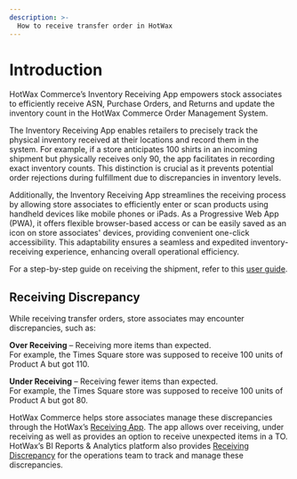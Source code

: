 ```yaml
---
description: >-
  How to receive transfer order in HotWax
---
```


# Introduction

HotWax Commerce’s Inventory Receiving App empowers stock associates to efficiently receive ASN, Purchase Orders, and Returns and update the inventory count in the HotWax Commerce Order Management System.

The Inventory Receiving App enables retailers to precisely track the physical inventory received at their locations and record them in the system. For example, if a store anticipates 100 shirts in an incoming shipment but physically receives only 90, the app facilitates in recording exact inventory counts. This distinction is crucial as it prevents potential order rejections during fulfillment due to discrepancies in inventory levels.

Additionally, the Inventory Receiving App streamlines the receiving process by allowing store associates to efficiently enter or scan products using handheld devices like mobile phones or iPads. As a Progressive Web App (PWA), it offers flexible browser-based access or can be easily saved as an icon on store associates' devices, providing convenient one-click accessibility. This adaptability ensures a seamless and expedited inventory-receiving experience, enhancing overall operational efficiency.

For a step-by-step guide on receiving the shipment, refer to this [user guide](../receiving/receiving.md).

## Receiving Discrepancy 
While receiving transfer orders, store associates may encounter discrepancies, such as:

**Over Receiving** – Receiving more items than expected.  
For example, the Times Square store was supposed to receive 100 units of Product A but got 110.

**Under Receiving** – Receiving fewer items than expected.  
For example, the Times Square store was supposed to receive 100 units of Product A but got 80.

HotWax Commerce helps store associates manage these discrepancies through the HotWax’s [Receiving App](https://docs.hotwax.co/documents/store-operations/inventory/receiving/receiving#handle-discrepancies). The app allows over receiving, under receiving as well as provides an option to receive unexpected items in a TO. HotWax’s BI Reports & Analytics platform also provides  [Receiving Discrepancy](https://docs.hotwax.co/documents/analytics/reports/inventory#receiving-discrepancies-by-product) for the operations team to track and manage these discrepancies.

